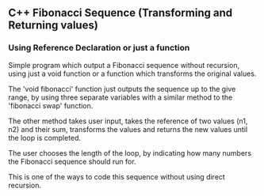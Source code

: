 ## C++ Fibonacci Sequence (Transforming and Returning values)
### Using Reference Declaration or just a function

Simple program which output a Fibonacci sequence without recursion, using just a void function or a function which transforms the original values.

The 'void fibonacci' function just outputs the sequence up to the give range, by using three separate variables with a similar method to the 'fibonacci swap' function.

The other method takes user input, takes the reference of two values (n1, n2)  and their sum, transforms the values and returns the new values until the loop is completed.

The user chooses the length of the loop, by indicating how many numbers the Fibonacci sequence should run for.

This is one of the ways to code this sequence without using direct recursion.
